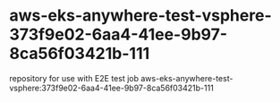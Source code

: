 # aws-eks-anywhere-test-vsphere-373f9e02-6aa4-41ee-9b97-8ca56f03421b-111
repository for use with E2E test job aws-eks-anywhere-test-vsphere:373f9e02-6aa4-41ee-9b97-8ca56f03421b-111
